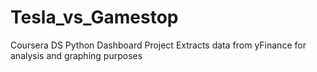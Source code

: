 # Tesla_vs_Gamestop
Coursera DS Python Dashboard Project
Extracts data from yFinance for analysis and graphing purposes
